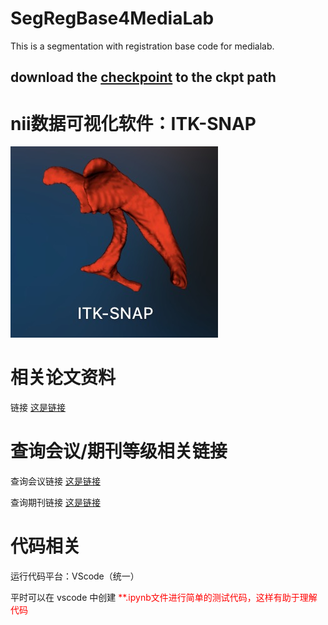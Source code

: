 # SegRegBase4MediaLab
This is a segmentation with registration base code for medialab.

## download the [checkpoint](https://drive.google.com/file/d/1FT6BcyaIazeB1czOoWUNjD3jB935I-fH/view?usp=drive_link) to the ckpt path

# nii数据可视化软件：ITK-SNAP
![image](https://github.com/JiaWang0704/SegRegBase4MediaLab/blob/main/img/itk.jpg)

# 相关论文资料
链接 [这是链接](https://1drv.ms/f/s!AkjwY4uNyg07gcMqBjkThlGshwpHJQ?e=kSj1KW)

# 查询会议/期刊等级相关链接
查询会议链接 [这是链接](https://www.myhuiban.com/)

查询期刊链接 [这是链接](https://www.myhuiban.com/)

# 代码相关
运行代码平台：VScode（统一）

平时可以在 vscode 中创建 <font color=#FF0000 >**.ipynb文件进行简单的测试代码，这样有助于理解代码 </font>
